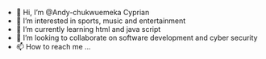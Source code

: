 - 👋 Hi, I’m @Andy-chukwuemeka Cyprian 
- 👀 I’m interested in sports, music and entertainment 
- 🌱 I’m currently learning html and java script
- 💞️ I’m looking to collaborate on software development and cyber security 
- 📫 How to reach me ...

<!---
Andy-chukwuemeka/Andy-chukwuemeka is a ✨ special ✨ repository because its `README.md` (this file) appears on your GitHub profile.
You can click the Preview link to take a look at your changes.
--->
